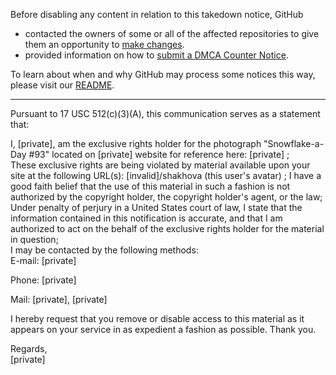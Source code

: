 Before disabling any content in relation to this takedown notice, GitHub
- contacted the owners of some or all of the affected repositories to give them an opportunity to [make changes](https://docs.github.com/en/github/site-policy/dmca-takedown-policy#a-how-does-this-actually-work).
- provided information on how to [submit a DMCA Counter Notice](https://docs.github.com/en/articles/guide-to-submitting-a-dmca-counter-notice).

To learn about when and why GitHub may process some notices this way, please visit our [README](https://github.com/github/dmca/blob/master/README.md#anatomy-of-a-takedown-notice).

---

Pursuant to 17 USC 512(c)(3)(A), this communication serves as a statement that:

I, [private], am the exclusive rights holder for the photograph "Snowflake-a-Day #93" located on [private] website for reference here: 
[private] ;  
These exclusive rights are being violated by material available upon your site at the following URL(s): [invalid]/shakhova (this user's avatar) ;
I have a good faith belief that the use of this material in such a fashion is not authorized by the copyright holder, the copyright holder's agent, or the law;
Under penalty of perjury in a United States court of law, I state that the information contained in this notification is accurate, and that I am authorized to act on the behalf of the exclusive rights holder for the material in question;  
I may be contacted by the following methods:  
E-mail: [private]

Phone: [private]

Mail: [private], [private]

I hereby request that you remove or disable access to this material as it appears on your service in as expedient a fashion as possible. Thank you.

Regards,  
[private]
